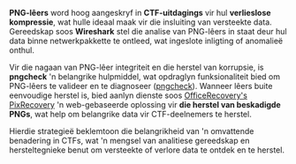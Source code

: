 **PNG-lêers** word hoog aangeskryf in **CTF-uitdagings** vir hul **verlieslose kompressie**, wat hulle ideaal maak vir die insluiting van versteekte data. Gereedskap soos **Wireshark** stel die analise van PNG-lêers in staat deur hul data binne netwerkpakkette te ontleed, wat ingeslote inligting of anomalieë onthul.

Vir die nagaan van PNG-lêer integriteit en die herstel van korrupsie, is **pngcheck** 'n belangrike hulpmiddel, wat opdraglyn funksionaliteit bied om PNG-lêers te valideer en te diagnoseer ([pngcheck](http://libpng.org/pub/png/apps/pngcheck.html)). Wanneer lêers buite eenvoudige herstel is, bied aanlyn dienste soos [OfficeRecovery's PixRecovery](https://online.officerecovery.com/pixrecovery/) 'n web-gebaseerde oplossing vir **die herstel van beskadigde PNGs**, wat help om belangrike data vir CTF-deelnemers te herstel.

Hierdie strategieë beklemtoon die belangrikheid van 'n omvattende benadering in CTFs, wat 'n mengsel van analitiese gereedskap en hersteltegnieke benut om versteekte of verlore data te ontdek en te herstel.
